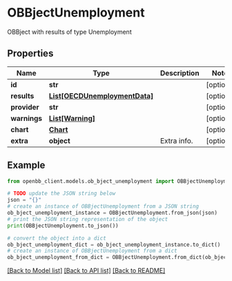 # OBBjectUnemployment

OBBject with results of type Unemployment

## Properties

Name | Type | Description | Notes
------------ | ------------- | ------------- | -------------
**id** | **str** |  | [optional] 
**results** | [**List[OECDUnemploymentData]**](OECDUnemploymentData.md) |  | [optional] 
**provider** | **str** |  | [optional] 
**warnings** | [**List[Warning]**](Warning.md) |  | [optional] 
**chart** | [**Chart**](Chart.md) |  | [optional] 
**extra** | **object** | Extra info. | [optional] 

## Example

```python
from openbb_client.models.ob_bject_unemployment import OBBjectUnemployment

# TODO update the JSON string below
json = "{}"
# create an instance of OBBjectUnemployment from a JSON string
ob_bject_unemployment_instance = OBBjectUnemployment.from_json(json)
# print the JSON string representation of the object
print(OBBjectUnemployment.to_json())

# convert the object into a dict
ob_bject_unemployment_dict = ob_bject_unemployment_instance.to_dict()
# create an instance of OBBjectUnemployment from a dict
ob_bject_unemployment_from_dict = OBBjectUnemployment.from_dict(ob_bject_unemployment_dict)
```
[[Back to Model list]](../README.md#documentation-for-models) [[Back to API list]](../README.md#documentation-for-api-endpoints) [[Back to README]](../README.md)


